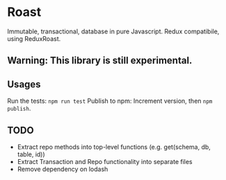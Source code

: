 # Roast

Immutable, transactional, database in pure Javascript.
Redux compatibile, using ReduxRoast.

## Warning: This library is still experimental.

## Usages

Run the tests: `npm run test`
Publish to npm: Increment version, then `npm publish`.


## TODO
- Extract repo methods into top-level functions (e.g. get(schema, db, table, id))
- Extract Transaction and Repo functionality into separate files
- Remove dependency on lodash
